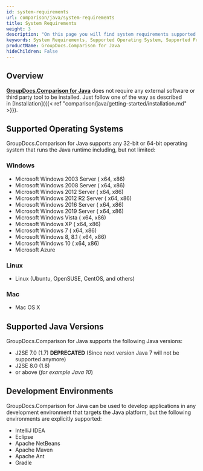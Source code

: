 ```yaml
---
id: system-requirements
url: comparison/java/system-requirements
title: System Requirements
weight: 3
description: "On this page you will find system requirements supported platforms, development environments. GroupDocs.Comparison for Java does not require any external software or third party tool to be installed."
keywords: System Requirements, Supported Operating System, Supported Frameworks
productName: GroupDocs.Comparison for Java
hideChildren: False
---
```

## Overview

**[GroupDocs.Comparison for Java](https://products.groupdocs.com/comparison/java)** does not require any external software or third party tool to be installed. Just follow one of the way as described in [Installation]({{< ref "comparison/java/getting-started/installation.md" >}}).

## Supported Operating Systems

GroupDocs.Comparison for Java supports any 32-bit or 64-bit operating system that runs the Java runtime including, but not limited:

### Windows

*   Microsoft Windows 2003 Server ( x64, x86)
*   Microsoft Windows 2008 Server ( x64, x86)
*   Microsoft Windows 2012 Server ( x64, x86)
*   Microsoft Windows 2012 R2 Server ( x64, x86)
*   Microsoft Windows 2016 Server ( x64, x86)
*   Microsoft Windows 2019 Server ( x64, x86)
*   Microsoft Windows Vista ( x64, x86)
*   Microsoft Windows XP ( x64, x86)
*   Microsoft Windows 7 ( x64, x86)
*   Microsoft Windows 8, 8.1 ( x64, x86)
*   Microsoft Windows 10 ( x64, x86)
*   Microsoft Azure

### Linux

*   Linux (Ubuntu, OpenSUSE, CentOS, and others)

### Mac

*   Mac OS X

## Supported Java Versions

GroupDocs.Comparison for Java supports the following Java versions:

*   J2SE 7.0 (1.7) **DEPRECATED** (Since next version Java 7 will not be supported anymore)
*   J2SE 8.0 (1.8)
*   or above (*for example Java 10*)

## Development Environments

GroupDocs.Comparison for Java can be used to develop applications in any development environment that targets the Java platform, but the following environments are explicitly supported:

*   IntelliJ IDEA
*   Eclipse
*   Apache NetBeans
*   Apache Maven
*   Apache Ant
*   Gradle